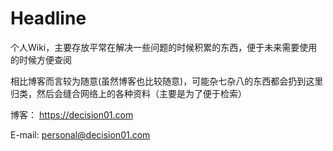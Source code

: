 # Headline

个人Wiki，主要存放平常在解决一些问题的时候积累的东西，便于未来需要使用的时候方便查阅



相比博客而言较为随意(虽然博客也比较随意)，可能杂七杂八的东西都会扔到这里归类，然后会缝合网络上的各种资料（主要是为了便于检索）



博客： https://decision01.com

E-mail: personal@decision01.com
